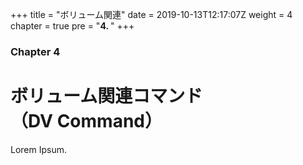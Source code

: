 +++
title = "ボリューム関連"
date = 2019-10-13T12:17:07Z
weight = 4
chapter = true
pre = "<b>4. </b>"
+++

### Chapter 4

# ボリューム関連コマンド<br>（DV Command）

Lorem Ipsum.
